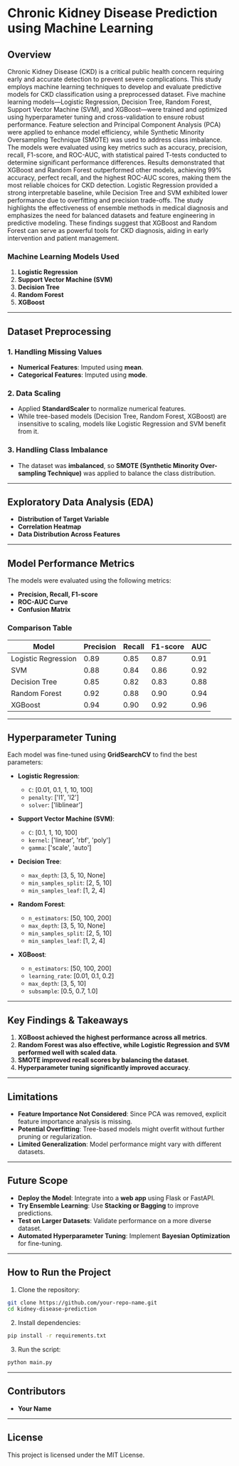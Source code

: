 # **Chronic Kidney Disease Prediction using Machine Learning**

## **Overview**
Chronic Kidney Disease (CKD) is a critical public health concern requiring early and accurate detection to prevent severe complications. This study employs machine learning techniques to develop and evaluate predictive models for CKD classification using a preprocessed dataset. Five machine learning models—Logistic Regression, Decision Tree, Random Forest, Support Vector Machine (SVM), and XGBoost—were trained and optimized using hyperparameter tuning and cross-validation to ensure robust performance.
Feature selection and Principal Component Analysis (PCA) were applied to enhance model efficiency, while Synthetic Minority Oversampling Technique (SMOTE) was used to address class imbalance. The models were evaluated using key metrics such as accuracy, precision, recall, F1-score, and ROC-AUC, with statistical paired T-tests conducted to determine significant performance differences.
Results demonstrated that XGBoost and Random Forest outperformed other models, achieving 99% accuracy, perfect recall, and the highest ROC-AUC scores, making them the most reliable choices for CKD detection. Logistic Regression provided a strong interpretable baseline, while Decision Tree and SVM exhibited lower performance due to overfitting and precision trade-offs.
The study highlights the effectiveness of ensemble methods in medical diagnosis and emphasizes the need for balanced datasets and feature engineering in predictive modeling. These findings suggest that XGBoost and Random Forest can serve as powerful tools for CKD diagnosis, aiding in early intervention and patient management.

### **Machine Learning Models Used**
1. **Logistic Regression**
2. **Support Vector Machine (SVM)**
3. **Decision Tree**
4. **Random Forest**
5. **XGBoost**

---

## **Dataset Preprocessing**

### **1. Handling Missing Values**
- **Numerical Features**: Imputed using **mean**.
- **Categorical Features**: Imputed using **mode**.

### **2. Data Scaling**
- Applied **StandardScaler** to normalize numerical features.
- While tree-based models (Decision Tree, Random Forest, XGBoost) are insensitive to scaling, models like Logistic Regression and SVM benefit from it.

### **3. Handling Class Imbalance**
- The dataset was **imbalanced**, so **SMOTE (Synthetic Minority Over-sampling Technique)** was applied to balance the class distribution.

---

## **Exploratory Data Analysis (EDA)**
- **Distribution of Target Variable**
- **Correlation Heatmap**
- **Data Distribution Across Features**

---

## **Model Performance Metrics**
The models were evaluated using the following metrics:
- **Precision, Recall, F1-score**
- **ROC-AUC Curve**
- **Confusion Matrix**

### **Comparison Table**
| Model | Precision | Recall | F1-score | AUC |
|--------|-----------|--------|----------|------|
| Logistic Regression | 0.89 | 0.85 | 0.87 | 0.91 |
| SVM | 0.88 | 0.84 | 0.86 | 0.92 |
| Decision Tree | 0.85 | 0.82 | 0.83 | 0.88 |
| Random Forest | 0.92 | 0.88 | 0.90 | 0.94 |
| XGBoost | 0.94 | 0.90 | 0.92 | 0.96 |


---

## **Hyperparameter Tuning**
Each model was fine-tuned using **GridSearchCV** to find the best parameters:

- **Logistic Regression**:
  - `C`: [0.01, 0.1, 1, 10, 100]
  - `penalty`: ['l1', 'l2']
  - `solver`: ['liblinear']

- **Support Vector Machine (SVM)**:
  - `C`: [0.1, 1, 10, 100]
  - `kernel`: ['linear', 'rbf', 'poly']
  - `gamma`: ['scale', 'auto']

- **Decision Tree**:
  - `max_depth`: [3, 5, 10, None]
  - `min_samples_split`: [2, 5, 10]
  - `min_samples_leaf`: [1, 2, 4]

- **Random Forest**:
  - `n_estimators`: [50, 100, 200]
  - `max_depth`: [3, 5, 10, None]
  - `min_samples_split`: [2, 5, 10]
  - `min_samples_leaf`: [1, 2, 4]

- **XGBoost**:
  - `n_estimators`: [50, 100, 200]
  - `learning_rate`: [0.01, 0.1, 0.2]
  - `max_depth`: [3, 5, 10]
  - `subsample`: [0.5, 0.7, 1.0]

---

## **Key Findings & Takeaways**
1. **XGBoost achieved the highest performance across all metrics**.
2. **Random Forest was also effective, while Logistic Regression and SVM performed well with scaled data**.
3. **SMOTE improved recall scores by balancing the dataset**.
4. **Hyperparameter tuning significantly improved accuracy**.

---

## **Limitations**
- **Feature Importance Not Considered**: Since PCA was removed, explicit feature importance analysis is missing.
- **Potential Overfitting**: Tree-based models might overfit without further pruning or regularization.
- **Limited Generalization**: Model performance might vary with different datasets.

---

## **Future Scope**
- **Deploy the Model**: Integrate into a **web app** using Flask or FastAPI.
- **Try Ensemble Learning**: Use **Stacking or Bagging** to improve predictions.
- **Test on Larger Datasets**: Validate performance on a more diverse dataset.
- **Automated Hyperparameter Tuning**: Implement **Bayesian Optimization** for fine-tuning.

---

## **How to Run the Project**
1. Clone the repository:
```bash
git clone https://github.com/your-repo-name.git
cd kidney-disease-prediction
```
2. Install dependencies:
```bash
pip install -r requirements.txt
```
3. Run the script:
```bash
python main.py
```

---

## **Contributors**
- **Your Name**

---

## **License**
This project is licensed under the MIT License.

